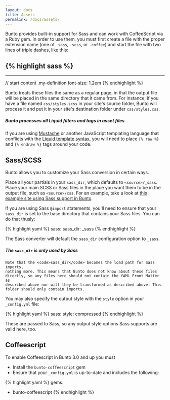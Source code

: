```yaml
---
layout: docs
title: Assets
permalink: /docs/assets/
---
```


Bunto provides built-in support for Sass and can work with CoffeeScript via 
a Ruby gem. In order to use them, you must first create a file with the 
proper extension name (one of `.sass`, `.scss`, or `.coffee`) and start the 
file with two lines of triple dashes, like this:

{% highlight sass %}
---
---

// start content
.my-definition
  font-size: 1.2em
{% endhighlight %}

Bunto treats these files the same as a regular page, in that the output file
will be placed in the same directory that it came from. For instance, if you
have a file named `css/styles.scss` in your site's source folder, Bunto
will process it and put it in your site's destination folder under
`css/styles.css`.

<div class="note info">
  <h5>Bunto processes all Liquid filters and tags in asset files</h5>
  <p>If you are using <a href="http://mustache.github.io">Mustache</a>
     or another JavaScript templating language that conflicts with
     the <a href="/docs/templates/">Liquid template syntax</a>, you
     will need to place <code>{&#37; raw &#37;}</code> and
     <code>{&#37; endraw &#37;}</code> tags around your code.</p>
</div>

## Sass/SCSS

Bunto allows you to customize your Sass conversion in certain ways.

Place all your partials in your `sass_dir`, which defaults to
`<source>/_sass`. Place your main SCSS or Sass files in the place you want
them to be in the output file, such as `<source>/css`. For an example, take
a look at [this example site using Sass support in Bunto][example-sass].

If you are using Sass `@import` statements, you'll need to ensure that your
`sass_dir` is set to the base directory that contains your Sass files. You
can do that thusly:

{% highlight yaml %}
sass:
    sass_dir: _sass
{% endhighlight %}

The Sass converter will default the `sass_dir` configuration option to
`_sass`.

[example-sass]: https://github.com/bunto/bunto-sass-converter/tree/master/example

<div class="note info">
  <h5>The <code>sass_dir</code> is only used by Sass</h5>
  <p>

    Note that the <code>sass_dir</code> becomes the load path for Sass imports,
    nothing more. This means that Bunto does not know about these files
    directly, so any files here should not contain the YAML Front Matter as
    described above nor will they be transformed as described above. This
    folder should only contain imports.

  </p>
</div>

You may also specify the output style with the `style` option in your
`_config.yml` file:

{% highlight yaml %}
sass:
    style: compressed
{% endhighlight %}

These are passed to Sass, so any output style options Sass supports are valid
here, too.


## Coffeescript

To enable Coffeescript in Bunto 3.0 and up you must

* Install the `bunto-coffeescript` gem
* Ensure that your `_config.yml` is up-to-date and includes the following:

{% highlight yaml %}
gems:
 - bunto-coffeescript
{% endhighlight %}
